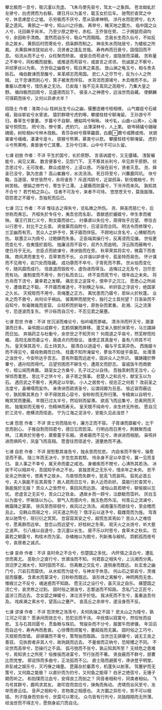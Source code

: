 <!-- { "loadSidebar": true } -->
攀北极而一息兮，吸沆瀣以充虚。
飞朱鸟使先驱兮，驾太一之象舆。
苍龙蚴虬於左骖兮，白虎骋而为右騑。
建日月以为盖兮，载玉女於后车。
驰骛於杳冥之中兮，休息虖昆仑之墟。
乐穷极而不厌兮，愿从容虖神明。
涉丹水而驼骋兮，右大夏之遗风。
黄鹄之一举兮，知山川之纡曲。
再举兮，睹天地之圜方。
临中国之众人兮，讬回飙乎尚羊。
乃至少原之野兮，赤松、王乔皆在旁。
二子拥瑟而调均兮，余因称乎清商。
澹然而自乐兮，吸众气而翱翔。
念我长生而久仙兮，不如反余之故乡。
黄鹄后时而寄处兮，鸱枭群而制之。
神龙失水而陆居兮，为蝼蚁之所裁。
夫黄鹄神龙犹如此兮，况贤者之逢乱世哉。
寿冉冉而日衰兮，固儃回而不息。
俗流从而不止兮，众枉聚而矫直。
或偷合而苟进兮，或隐居而深藏。
苦称量之不审兮，同权概而就衡。
或推迻而苟容兮，或直言之谔谔。
伤诚是之不察兮，并纫茅丝以为索。
方世俗之幽昏兮，眩白黑之美恶。
放山渊之龟玉兮，相与贵夫砾石。
梅伯数谏而至醢兮，来革顺志而用国。
悲仁人之尽节兮，反为小人之所贼。
比干忠谏而剖心兮，箕子被发而佯狂。
水背流而源竭兮，木去根而不长。
非重躯以虑难兮，惜伤身之无功。
已矣哉！独不见夫鸾凤之高翔兮，乃集大皇之野。
循四极而回周兮，见盛德而后下。
彼圣人之神德兮，远浊世而自藏。
使麒麟可得羁而係兮，又何以异虖犬羊？

招隐士 
作者：淮南小山
桂树丛生兮山之幽，偃蹇连蜷兮枝相缭。
山气巃嵸兮石嵯峨，谿谷崭岩兮水曾波。
猿狖群啸兮虎豹嗥，攀援桂枝兮聊淹留。
王孙游兮不归，春草生兮萋萋。
岁暮兮不自聊，蟪蛄鸣兮啾啾。
坱兮轧，山曲<山弗>，心淹留兮恫慌忽。
罔兮沕，憭兮栗，虎豹穴。
丛薄深林兮，人上栗。
嵚岑碕礒兮碅磳磈硊，树轮相纠兮林木茷骫。
青莎杂树兮薠草靃靡，白鹿麚兮或腾或倚。
状貌崟崟兮峨峨，凄凄兮漇々。
猕猴兮熊罴，慕类兮以悲。
攀援桂枝兮聊淹留。
虎豹斗兮熊罴咆，禽兽骇兮亡其曹。
王孙兮归来，山中兮不可以久留。

七谏 初放 
作者：不详
平生於国兮，长於原野。
言语讷譅兮，又无彊辅。
浅智褊能兮，闻见又寡。
数言便事兮，见怨门下。
王不察其长利兮，卒见弃乎原野。
伏念思过兮，无可改者。
群众成朋兮，上浸以惑。
巧佞在前兮，贤者灭息。
尧、舜圣已没兮，孰为忠直？
高山崔巍兮，水流汤汤。
死日将至兮，兴麋鹿同坑。
块兮鞠，当道宿，举世皆然兮，余将谁告？
斥逐鸿鹄兮，近習鸱枭，斩伐橘柚兮，列树苦桃。
便娟之修竹兮，寄生乎江潭。
上葳蕤而防露兮，下泠泠而来风。
孰知其不合兮？
若竹柏之异心。
往者不可及兮，来者不可待。
悠悠苍天兮，莫我振理。
窃怨君之不寤兮，吾独死而后已。

七谏 沉江 
作者：不详
惟往古之得失兮，览私微之所伤。
尧、舜圣而慈仁兮，后世称而弗忘。
齐桓失於专任兮，夷吾忠而名彰。
晋献惑於孋姬兮，申生孝而被殃。
偃王行其仁义兮，荆文寤而徐亡。
纣暴虐以失位兮，周得佐乎吕望。
修往古以行恩兮，封比干之丘垄。
贤俊慕而自附兮，日浸淫而合同。
明法令而修理兮，兰芷幽而有芳。
苦众人之妒予兮，箕子寤而佯狂。
不顾地以贪名兮，心怫郁而内伤。
联蕙芷以为佩兮，过鲍肆而失香。
正臣端其操行兮，反离谤而见攘。
世俗更而变化兮，伯夷饿於首阳。
独廉洁而不容兮，叔齐久而逾明。
浮云陈而蔽晦兮，使日月乎无光。
忠臣贞而欲谏兮，谗谀毁而在旁。
秋草荣其将实兮，微霜下而夜降。
商风肃而害生兮，百草育而不长。
众并谐以妒贤兮，孤圣特而易伤。
怀计谋而不见用兮，岩穴处而隐藏。
成功隳而不卒兮，子胥死而不葬。
世从俗而变化兮，随风靡而成行。
信直退而毁败兮，虚伪进而得当。
追悔过之无及兮，岂尽忠而有功。
废制度而不用兮，务行私而去公。
终不变而死节兮，惜年齿之未央。
将方舟而下流兮，冀幸君之发矇。
痛忠言之逆耳兮，恨申子之沉江。
愿悉心之所闻兮，遭值君之不聪。
不开寤而难道兮，不别横之与纵。
听奸臣之浮说兮，绝国家之久长。
灭规矩而不用兮，背绳墨之正方。
离忧患而乃寤兮，若纵火於秋蓬。
业失之而不救兮，尚何论乎祸凶。
彼离畔而朋党兮，独行之士其何望？
日渐染而不自知兮，秋毫微哉而变容。
众轻积而折轴兮，原咎杂而累重。
赴湘、沅之流澌兮，恐逐波而复东。
怀沙砾而自沉兮，不忍见君之蔽壅。

七谏 怨世 
作者：不详
世沉淖而难论兮，俗岒峨而嵾嵯。
清泠泠而歼灭兮，溷湛湛而日多。
枭鸮既以成群兮，玄鹤弭翼而屏移。
蓬艾亲入御於床笫兮，马兰踸踔而日加。
弃捐药芷与杜衡兮，余奈世之不知芳何？
何周道之平易兮，然芜秽而险巇。
高阳无故而委尘兮，唐虞点灼而毁议。
谁使正其真是兮，虽有八师其不可为。
皇天保其高兮，后土持其久。
服清白以逍遥兮，偏与乎玄英异色。
西施媞々而不得见兮，嫫母勃屑而日侍。
桂蠹不知所淹留兮，蓼虫不知徙乎葵菜。
处湣湣之浊世兮，今安所达乎吾志。
意有所载而远逝兮，固非众人之所识。
骥踌躇於弊輂兮，遇孙阳而得代。
吕望穷困而不聊生兮，遭周文而舒志。
甯戚饭牛而商歌兮，桓公闻而弗置。
路室女之方桑兮，孔子过之以自侍。
吾独乖剌而无当兮，心悼怵而耄思。
思比干之恲々兮，哀子胥之慎事。
悲楚人之和氏兮，献宝玉以为石。
遇厉武之不察兮，羌两足以毕斮。
小人之居势兮，视忠正之何若？
改前圣之法度兮，喜嗫嚅而妄作。
亲谗谀而疏贤圣兮，讼谓闾娵为丑恶。
愉近習而蔽远兮，孰知察其黑白？
卒不得效其心容兮，安眇眇而无所归薄。
专精爽以自明兮，晦冥冥而壅蔽。
年既已过太半兮，然埳轲而留滞。
欲高飞而远集兮，恐离罔而灭败。
独冤抑而无极兮，伤精神而寿夭。
皇天既不纯命兮，余生终无所依。
愿自沉於江流兮，绝横流而径逝。
宁为江海之泥涂兮，安能久见此浊世？

七谏 怨思 
作者：不详
贤士穷而隐处兮，廉方正而不容。
子胥谏而靡躯兮，比干忠而剖心。
子推自割而饲君兮，德日忘而怨深。
行明白而日黑兮，荆棘聚而成林。
江离弃於穷巷兮，蒺藜蔓乎东厢。
贤者蔽而不见兮，谗谀进而相朋。
枭鸮并进而俱鸣兮，凤皇飞而高翔。
愿壹往而径逝兮，道壅绝而不通。

七谏 自悲 
作者：不详
居愁懃其谁告兮，独永思而忧悲。
内自省而不惭兮，操愈坚而不衰。
隐三年而无决兮，岁忽忽其若颓。
怜余身不足以卒意兮，冀一见而复归。
哀人事之不幸兮，属天命而委之咸池。
身被疾而不閒兮，心沸热其若汤。
冰炭不可以相并兮，吾固知乎命之不长。
哀独苦死之无乐兮，惜余年之未央。
悲不反余之所居兮，恨离予之故乡。
鸟兽惊而失群兮，犹高飞而哀鸣。
狐死必首丘兮，夫人孰能不反其真情？
故人疏而日忘兮，新人近而俞好。
莫能行於杳冥兮，孰能施於无报？
苦众人之皆然兮，乘回风而远游。
凌恒山其若陋兮，聊愉娱以忘忧。
悲虚言之无实兮，苦众口之铄金。
遇故乡而一顾兮，泣歔欷而霑衿。
厌白玉以为面兮，怀琬琰以为心。
邪气入而感内兮，施玉色而外淫。
何青云之流澜兮，微霜降之蒙蒙。
徐风至而徘徊兮，疾风过之汤汤。
闻南藩乐而欲往兮，至会稽而且止。
见韩众而宿之兮，问天道之所在？
借浮云以送予兮，载雌霓而为旌。
驾青龙以驰骛兮，班衍衍之冥冥。
忽容容其安之兮，超慌忽其焉如？
苦众人之难信兮，愿离群而远举。
登峦山而远望兮，好桂树之冬荣。
观天火之炎炀兮，听大壑之波声。
引八维以自道兮，含沆瀣以长生。
居不乐以时思兮，食草木之秋实。
饮菌若之朝露兮，构桂木而为室。
杂橘柚以为囿兮，列新夷与椒桢。
鹍鹤孤而夜号兮，哀居者之诚贞。

七谏 哀命 
作者：不详
哀时命之不合兮，伤楚国之多忧。
内怀情之洁白兮，遭乱世而离尤。
恶耿介之直行兮，世溷浊而不知。
何君臣之相失兮，上沅湘而分离。
测汨罗之湘水兮，知时固而不反。
伤离散之交乱兮，遂侧身而既远。
处玄舍之幽门兮，穴岩石而窟伏。
从水蛟而为徒兮，与神龙乎休息。
何山石之崭岩兮，灵魂屈而偃蹇。
含素水而蒙深兮，日眇眇而既远。
哀形体之离解兮，神罔两而无舍。
惟椒兰之不反兮，魂迷惑而不知路。
愿无过之设行兮，虽灭没之自乐。
痛楚国之流亡兮，哀灵修之过到。
固时俗之溷浊兮，志瞀迷而不知路。
念私门之正匠兮，遥涉江而远去。
念女媭之婵媛兮，涕泣流乎於悒。
我决死而不生兮，虽重追吾何及。
戏疾濑之素水兮，望高山之蹇产。
哀高丘之赤岸兮，遂没身而不反。

七谏 谬谏 
作者：不详
怨灵修之浩荡兮，夫何执操之不固？
悲太山之为隍兮，孰江河之可涸？
愿承间而效志兮，恐犯忌而干讳。
卒抚情以寂寞兮，然怊怅而自悲。
玉与石其同匮兮，贯鱼眼与珠玑。
驽骏杂而不分兮，服罢牛而骖骥。
年滔滔而自远兮，寿冉冉而愈衰。
心悇憛而烦冤兮，蹇超摇而无冀。
固时俗之工巧兮，灭规矩而改错。
郤骐骥而不乘兮，策驽骀而取路。
当世岂无骐骥兮，诚无王良之善驭。
见执辔者非其人兮，故驹跳而远去。
不量凿而正枘兮，恐矩矱之不同。
不论世而高举兮，恐操行之不调。
弧弓弛而不张兮，孰云知其所至？
无倾危之患难兮，焉知贤士之所死？
俗推佞而进富兮，节行张而不著。
贤良蔽而不群兮，朋曹比而党誉。
邪说饰而多曲兮，正法弧而不公。
直士隐而避匿兮，谗谀登乎明堂。
弃彭咸之娱乐兮，灭巧倕之绳墨。
菎蕗杂於黀蒸兮，机蓬矢以射革。
驾蹇驴而无策兮，又何路之能极？
以直针而为钓兮，又何鱼之能得？
伯牙之绝弦兮，无锺子期而听之。
和抱璞而泣血兮，安得良工而剖之？
同音者相和兮，同类者相似。
飞鸟号其群兮，鹿鸣求其友。
故叩宫而宫应兮，弹角而角动。
虎啸而谷风至兮，龙举而景云往。
音声之相和兮，言物类之相感也。
夫方圜之异形兮，势不可以相错。
列子隐身而穷处兮，世莫可以寄讬。
众鸟皆有行列兮，凤独翔翔而无所薄。
经浊世而不得志兮，愿侧身岩穴而自讬。
